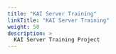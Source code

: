 ```yaml
---
title: "KAI Server Training"
linkTitle: "KAI Server Training"
weight: 50
description: >
  KAI Server Training Project
---
```

